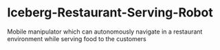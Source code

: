 # Iceberg-Restaurant-Serving-Robot
Mobile manipulator which can autonomously navigate in a restaurant environment while serving food to the customers
